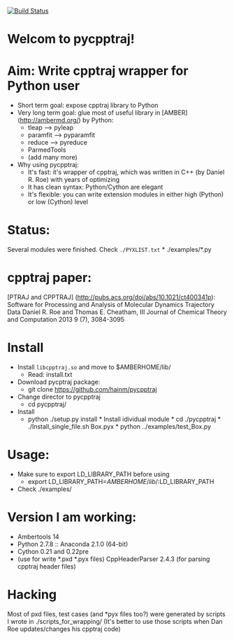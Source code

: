 [![Build Status](https://travis-ci.org/hainm/pycpptraj.svg?branch=master)](https://travis-ci.org/hainm/pycpptraj)

Welcom to pycpptraj!
====================

Aim: Write cpptraj wrapper for Python user
=========================================
- Short term goal: expose cpptraj library to Python
- Very long term goal: glue most of useful library in [AMBER] (http://ambermd.org/) by Python: 
    * tleap --> pyleap
    * paramfit --> pyparamfit
    * reduce --> pyreduce 
    * ParmedTools
    * (add many more)
- Why using pycpptraj:
    * It's fast: it's wrapper of cpptraj, which was written in C++ (by Daniel R. Roe) with years of optimizing
    * It has clean syntax: Python/Cython are elegant
    * It's flexible: you can write extension modules in either high (Python) or low (Cython) level

Status: 
======
Several modules were finished. Check `./PYXLIST.txt`
    * ./examples/*.py

cpptraj paper: 
==============
[PTRAJ and CPPTRAJ] (http://pubs.acs.org/doi/abs/10.1021/ct400341p): Software for Processing and Analysis of Molecular Dynamics Trajectory Data
Daniel R. Roe and Thomas E. Cheatham, III
Journal of Chemical Theory and Computation 2013 9 (7), 3084-3095 

Install
=======
- Install `libcpptraj.so` and move to $AMBERHOME/lib/
    * Read: install.txt
- Download pycptraj package:
    * git clone https://github.com/hainm/pycpptraj
- Change director to pycpptraj
    * cd pycpptraj/
- Install
    * python ./setup.py install
           * Install idividual module
               * cd ./pycpptraj
               * ./Install_single_file.sh Box.pyx
               * python ../examples/test_Box.py

Usage: 
=====
- Make sure to export LD_LIBRARY_PATH before using
    + export LD_LIBRARY_PATH=$AMBERHOME/lib/:$LD_LIBRARY_PATH
- Check ./examples/

Version I am working:
=======
* Ambertools 14
* Python 2.7.8 :: Anaconda 2.1.0 (64-bit)
* Cython 0.21 and 0.22pre
* (use for write *.pxd *.pyx files) CppHeaderParser 2.4.3 (for parsing cpptraj header files)

Hacking
=======
Most of pxd files, test cases (and *pyx files too?) were generated by scripts I wrote in ./scripts_for_wrapping/
(It's better to use those scripts when Dan Roe updates/changes his cpptraj code)
